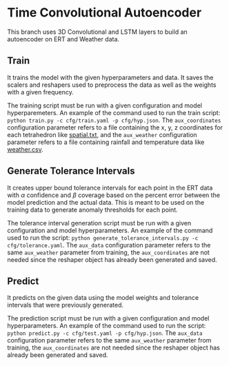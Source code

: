 # Time Convolutional Autoencoder
This branch uses 3D Convolutional and LSTM layers to build an autoencoder on ERT and Weather data.

## Train
It trains the model with the given hyperparameters and data. It saves the scalers and reshapers used to preprocess the data as well as the weights with a given frequency.

The training script must be run with a given configuration and model hyperparemeters. An example of the command used to run the train script: `python train.py -c cfg/train.yaml -p cfg/hyp.json`. The `aux_coordinates` configuration parameter refers to a file containing the x, y, z coordinates for each tetrahedron like [spatial.txt](https://github.com/Aduan002/InversionAE/releases/download/v1.0.0/spatial.txt), and the `aux_weather` configuration parameter refers to a file containing rainfall and temperature data like [weather.csv](https://github.com/Aduan002/InversionAE/releases/download/v1.0.0/temporal.csv).

## Generate Tolerance Intervals
It creates upper bound tolerance intervals for each point in the ERT data with $\alpha$ confidence and $\beta$ coverage based on the percent error between the model prediction and the actual data. This is meant to be used on the training data to generate anomaly thresholds for each point.

The tolerance interval generation script must be run with a given configuration and model hyperparameters. An example of the command used to run the script: `python generate_tolerance_intervals.py -c cfg/tolerance.yaml`. The `aux_data` configuration parameter refers to the same `aux_weather` parameter from training, the `aux_coordinates` are not needed since the reshaper object has already been generated and saved.

## Predict 
It predicts on the given data using the model weights and tolerance intervals that were previously generated.

The prediction script must be run with a given configuration and model hyperparameters. An example of the command used to run the script: `python predict.py -c cfg/test.yaml -p cfg/hyp.json`. The `aux_data` configuration parameter refers to the same `aux_weather` parameter from training, the `aux_coordinates` are not needed since the reshaper object has already been generated and saved.

